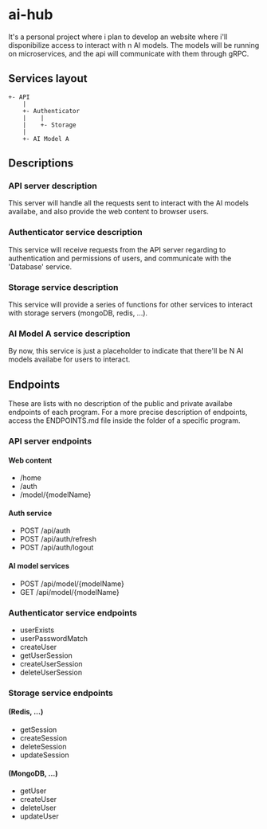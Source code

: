 # ai-hub
It's a personal project where i plan to develop an website where i'll disponibilize access to interact with n AI models. The models will be running on microservices, and the api will communicate with them through gRPC.

## Services layout

```
+- API
    |
    +- Authenticator
    |    |
    |    +- Storage
    |
    +- AI Model A
```

## Descriptions

### API server description 

This server will handle all the requests sent to interact with the AI models availabe, and also provide the web content to browser users. 

### Authenticator service description

This service will receive requests from the API server regarding to authentication and permissions of users, and communicate with the 'Database' service.

### Storage service description

This service will provide a series of functions for other services to interact with storage servers (mongoDB, redis, ...).

### AI Model A service description

By now, this service is just a placeholder to indicate that there'll be N AI models availabe for users to interact. 

## Endpoints

These are lists with no description of the public and private availabe endpoints of each program. For a more precise description of endpoints, access the ENDPOINTS.md file inside the folder of a specific program.

### API server endpoints

#### Web content
- /home
- /auth
- /model/{modelName}

#### Auth service
- POST /api/auth
- POST /api/auth/refresh
- POST /api/auth/logout

#### AI model services
- POST /api/model/{modelName}
- GET /api/model/{modelName}

### Authenticator service endpoints

- userExists
- userPasswordMatch
- createUser
- getUserSession
- createUserSession
- deleteUserSession

### Storage service endpoints

#### (Redis, ...)
- getSession
- createSession
- deleteSession
- updateSession

#### (MongoDB, ...)
- getUser
- createUser
- deleteUser
- updateUser
